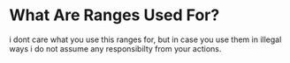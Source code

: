 # What Are Ranges Used For?

i dont care what you use this ranges for, but in case you use them in illegal ways i do not assume any responsibilty from your actions.

